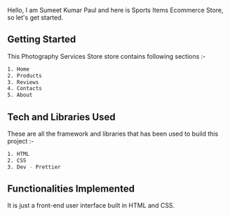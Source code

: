 Hello, I am Sumeet Kumar Paul and here is Sports Items Ecommerce Store, so let's get started.

## Getting Started

This Photography Services Store store contains following sections :-

```bash
1. Home
2. Products
3. Reviews
4. Contacts
5. About
```

## Tech and Libraries Used

These are all the framework and libraries that has been used to build this project :-

```bash
1. HTML
2. CSS
3. Dev - Prettier
```
 
## Functionalities Implemented

It is just a front-end user interface built in HTML and CSS.
